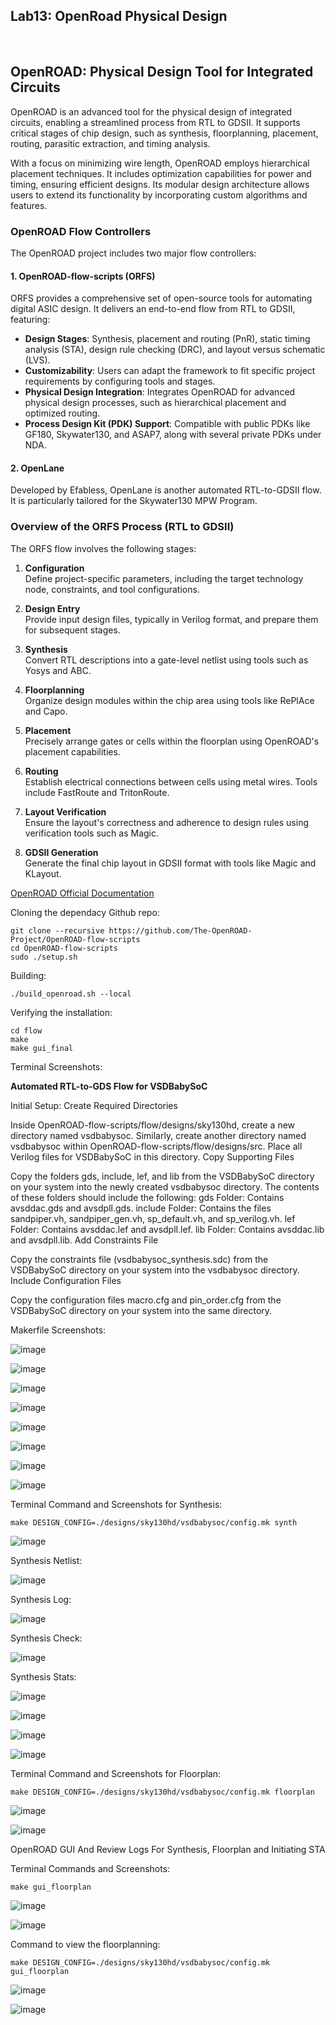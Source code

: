 ## Lab13: OpenRoad Physical Design
<br>

## **OpenROAD: Physical Design Tool for Integrated Circuits**

OpenROAD is an advanced tool for the physical design of integrated circuits, enabling a streamlined process from RTL to GDSII. It supports critical stages of chip design, such as synthesis, floorplanning, placement, routing, parasitic extraction, and timing analysis.

With a focus on minimizing wire length, OpenROAD employs hierarchical placement techniques. It includes optimization capabilities for power and timing, ensuring efficient designs. Its modular design architecture allows users to extend its functionality by incorporating custom algorithms and features.

### OpenROAD Flow Controllers

The OpenROAD project includes two major flow controllers:

#### 1. OpenROAD-flow-scripts (ORFS)

ORFS provides a comprehensive set of open-source tools for automating digital ASIC design. It delivers an end-to-end flow from RTL to GDSII, featuring:

- **Design Stages**: Synthesis, placement and routing (PnR), static timing analysis (STA), design rule checking (DRC), and layout versus schematic (LVS).
- **Customizability**: Users can adapt the framework to fit specific project requirements by configuring tools and stages.
- **Physical Design Integration**: Integrates OpenROAD for advanced physical design processes, such as hierarchical placement and optimized routing.
- **Process Design Kit (PDK) Support**: Compatible with public PDKs like GF180, Skywater130, and ASAP7, along with several private PDKs under NDA.

#### 2. OpenLane

Developed by Efabless, OpenLane is another automated RTL-to-GDSII flow. It is particularly tailored for the Skywater130 MPW Program.

### Overview of the ORFS Process (RTL to GDSII)

The ORFS flow involves the following stages:

1. **Configuration**  
   Define project-specific parameters, including the target technology node, constraints, and tool configurations.

2. **Design Entry**  
   Provide input design files, typically in Verilog format, and prepare them for subsequent stages.

3. **Synthesis**  
   Convert RTL descriptions into a gate-level netlist using tools such as Yosys and ABC.

4. **Floorplanning**  
   Organize design modules within the chip area using tools like RePlAce and Capo.

5. **Placement**  
   Precisely arrange gates or cells within the floorplan using OpenROAD's placement capabilities.

6. **Routing**  
   Establish electrical connections between cells using metal wires. Tools include FastRoute and TritonRoute.

7. **Layout Verification**  
   Ensure the layout's correctness and adherence to design rules using verification tools such as Magic.

8. **GDSII Generation**  
   Generate the final chip layout in GDSII format with tools like Magic and KLayout.

[OpenROAD Official Documentation](https://theopenroadproject.org/)

Cloning the  dependacy Github repo:

```
git clone --recursive https://github.com/The-OpenROAD-Project/OpenROAD-flow-scripts
cd OpenROAD-flow-scripts
sudo ./setup.sh
```

Building:

```
./build_openroad.sh --local
```

Verifying the installation:

```
cd flow
make
make gui_final
```

Terminal Screenshots:


**Automated RTL-to-GDS Flow for VSDBabySoC**

Initial Setup:
Create Required Directories

Inside OpenROAD-flow-scripts/flow/designs/sky130hd, create a new directory named vsdbabysoc.
Similarly, create another directory named vsdbabysoc within OpenROAD-flow-scripts/flow/designs/src. Place all Verilog files for VSDBabySoC in this directory.
Copy Supporting Files

Copy the folders gds, include, lef, and lib from the VSDBabySoC directory on your system into the newly created vsdbabysoc directory.
The contents of these folders should include the following:
gds Folder: Contains avsddac.gds and avsdpll.gds.
include Folder: Contains the files sandpiper.vh, sandpiper_gen.vh, sp_default.vh, and sp_verilog.vh.
lef Folder: Contains avsddac.lef and avsdpll.lef.
lib Folder: Contains avsddac.lib and avsdpll.lib.
Add Constraints File

Copy the constraints file (vsdbabysoc_synthesis.sdc) from the VSDBabySoC directory on your system into the vsdbabysoc directory.
Include Configuration Files

Copy the configuration files macro.cfg and pin_order.cfg from the VSDBabySoC directory on your system into the same directory.

Makerfile Screenshots:

![image](https://github.com/user-attachments/assets/2f05afd2-1e52-456d-8012-68af2a91ee4a)

![image](https://github.com/user-attachments/assets/eb6df4ad-5726-4f65-a2de-10f81308a34a)

![image](https://github.com/user-attachments/assets/e4a11418-43a2-481b-94ab-7d2047ca256a)

![image](https://github.com/user-attachments/assets/8cf3486a-a73b-4ce2-87ba-a1028d150838)

![image](https://github.com/user-attachments/assets/84469488-e4e5-4856-ab0a-52d7a157b7aa)

![image](https://github.com/user-attachments/assets/fb2104b9-6f69-4906-8acb-297e060f226a)

![image](https://github.com/user-attachments/assets/e16635c0-56ff-4656-baa0-b513d7f54b33)

![image](https://github.com/user-attachments/assets/daaa0619-485f-45aa-b795-ea9a7a4d01fd)


Terminal Command and Screenshots for Synthesis:

```
make DESIGN_CONFIG=./designs/sky130hd/vsdbabysoc/config.mk synth
```

![image](https://github.com/user-attachments/assets/3009fc6a-2d35-44eb-bcf7-a6763c1f2bab)

Synthesis Netlist:

![image](https://github.com/user-attachments/assets/4dc001e3-f44d-483f-ae1a-f7ae75ecd07e)

Synthesis Log:

![image](https://github.com/user-attachments/assets/7f6f1da3-96d3-4a8a-a3e2-1110f891addd)

Synthesis Check:

![image](https://github.com/user-attachments/assets/674065b7-bd3b-46c3-b1d8-07e77700d1ad)

Synthesis Stats:

![image](https://github.com/user-attachments/assets/d08ac606-6b03-4753-b1f4-da5d01acff01)

![image](https://github.com/user-attachments/assets/0430ee6d-d708-435c-9af0-792866cef180)

![image](https://github.com/user-attachments/assets/0188ea08-7d15-4a2d-9309-3ede964df067)

![image](https://github.com/user-attachments/assets/894774b7-0055-4922-b37d-06afe993f3be)

Terminal Command and Screenshots for Floorplan:

```
make DESIGN_CONFIG=./designs/sky130hd/vsdbabysoc/config.mk floorplan
```

![image](https://github.com/user-attachments/assets/8d604cbc-aee4-41c0-b293-34ef6246c327)

![image](https://github.com/user-attachments/assets/7e9e16f4-2570-4f40-9514-3f6d48d48899)

OpenROAD GUI And Review Logs For Synthesis, Floorplan and Initiating STA

Terminal Commands and Screenshots:

```
make gui_floorplan
```

![image](https://github.com/user-attachments/assets/88a4f464-3526-4287-ad54-6ccc28e2ed38)

![image](https://github.com/user-attachments/assets/1cd089aa-86ae-41da-bf0a-15e1fdbf18b5)

Command to view the floorplanning:

```
make DESIGN_CONFIG=./designs/sky130hd/vsdbabysoc/config.mk gui_floorplan
```

![image](https://github.com/user-attachments/assets/664fa2f1-ae31-4878-9a39-b320b29d6da7)

![image](https://github.com/user-attachments/assets/34b0c0b5-8d98-44bc-8e2f-340a76da036d)
